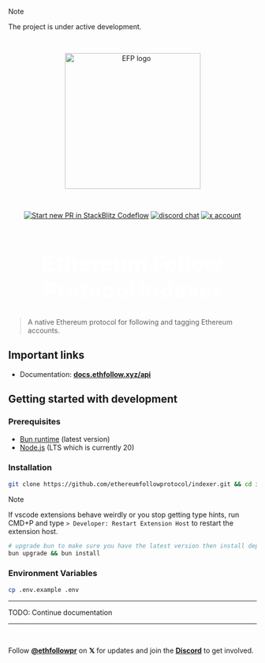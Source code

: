 
> [!NOTE]
> The project is under active development.

<br />

<p align="center">
  <a href="https://ethfollow.xyz" target="_blank" rel="noopener noreferrer">
    <img width="275" src="https://docs.ethfollow.xyz/logo.png" alt="EFP logo" />
  </a>
</p>
<br />
<p align="center">
  <a href="https://pr.new/ethereumfollowprotocol/indexer"><img src="https://developer.stackblitz.com/img/start_pr_dark_small.svg" alt="Start new PR in StackBlitz Codeflow" /></a>
  <a href="https://discord.ethfollow.xyz"><img src="https://img.shields.io/badge/chat-discord-blue?style=flat&logo=discord" alt="discord chat" /></a>
  <a href="https://x.com/ethfollowpr"><img src="https://img.shields.io/twitter/follow/ethfollowpr?label=%40ethfollowpr&style=social&link=https%3A%2F%2Fx.com%2Fethfollowpr" alt="x account" /></a>
</p>

<h1 align="center" style="font-size: 2.75rem; font-weight: 900; color: white;">Ethereum Follow Protocol Indexer</h1>

> A native Ethereum protocol for following and tagging Ethereum accounts.

## Important links

- Documentation: [**docs.ethfollow.xyz/api**](https://docs.ethfollow.xyz/api)

## Getting started with development

### Prerequisites

- [Bun runtime](https://bun.sh/) (latest version)
- [Node.js](https://nodejs.org/en/) (LTS which is currently 20)

### Installation

```bash
git clone https://github.com/ethereumfollowprotocol/indexer.git && cd indexer
```

> [!NOTE]
> If vscode extensions behave weirdly or you stop getting type hints, run CMD+P and type `> Developer: Restart Extension Host` to restart the extension host.

```bash
# upgrade bun to make sure you have the latest version then install dependencies
bun upgrade && bun install
```

### Environment Variables

```bash
cp .env.example .env
```

____
TODO: Continue documentation
____

<br />

Follow [**@ethfollowpr**](https://x.com/ethfollowpr) on **𝕏** for updates and join the [**Discord**](https://discord.ethfollow.xyz) to get involved.
 